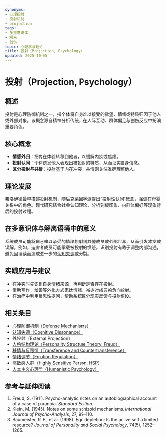 ```yaml
---
synonyms:
- 心理投射
- 投射机制
- projection
tags:
- 多重意识体
- 解离
- 创伤
topic: 心理学与理论
title: 投射（Projection, Psychology）
updated: 2025-10-05
---
```


# 投射（Projection, Psychology）

## 概述

投射是心理防御机制之一，指个体将自身难以接受的欲望、情绪或特质归因于他人或外部对象。该概念源自精神分析传统，在人际互动、群体偏见与创伤反应中扮演重要角色。

## 核心概念

- **情感外归**：把内在体验转移到他者，以缓解内疚或焦虑。
- **投射认同**：个体诱发他人表现出被投射的特质，从而证实自身信念。
- **区分投射与共情**：投射基于内在冲突，共情则关注准确理解他人。

## 理论发展

弗洛伊德最早描述投射机制，随后克莱因学派提出“投射性认同”概念，强调在母婴关系中的角色。现代研究结合社会认知理论，分析刻板印象、内群体偏好等现象背后的投射过程。

## 在多意识体与解离语境中的意义

系统成员可能将自己难以承受的情绪投射到其他成员或外部世界，从而引发冲突或误解。例如，迫害者成员可能承载被投射的愤怒。识别投射有助于调整内部沟通，避免因误读而造成进一步的[认知失调](entries/Cognitive-Dissonance.md)或分裂。

## 实践应用与建议

- 在冲突时先识别自身情绪来源，再判断是否存在投射。
- 借助写作、绘画等外化方式表达情绪，减少对成员的负向投射。
- 在治疗中利用反思性提问，帮助系统区分现实反馈与投射假设。

## 相关条目

- [心理防御机制（Defense Mechanisms）](/entries/Defense-Mechanisms.md)
- [认知失调（Cognitive Dissonance）](/entries/Cognitive-Dissonance.md)
- [外投射（External Projection）](/entries/External-Projection.md)
- [人格结构理论（Personality Structure Theory, Freud）](/entries/Personality-Structure-Theory.md)
- [移情与反移情（Transference and Countertransference）](/entries/Transference-Countertransference.md)
- [情绪调节（Emotion Regulation）](/entries/Emotion-Regulation.md)
- [高敏感人群（Highly Sensitive Person, HSP）](/entries/Highly-Sensitive-Person.md)
- [人本主义心理学（Humanistic Psychology）](/entries/Humanistic-Psychology.md)

## 参考与延伸阅读

1. Freud, S. (1911). Psycho-analytic notes on an autobiographical account of a case of paranoia. *Standard Edition*.
2. Klein, M. (1946). Notes on some schizoid mechanisms. *International Journal of Psycho-Analysis*, 27, 99–110.
3. Baumeister, R. F., et al. (1998). Ego depletion: Is the active self a limited resource? *Journal of Personality and Social Psychology*, 74(5), 1252–1265.
